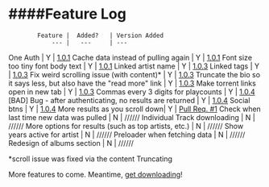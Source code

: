 ####Feature Log
===============


			Feature |  Added? 	| Version Added
				--- | 	--- 	| ---
One Auth			|	Y 		| [1.0.1](https://github.com/himynameisdave/torrent.fm/releases/tag/v1.0.1)
Cache data instead of pulling again | Y | [1.0.1](https://github.com/himynameisdave/torrent.fm/releases/tag/v1.0.1)
Font size too tiny font body text | Y | [1.0.1](https://github.com/himynameisdave/torrent.fm/releases/tag/v1.0.1)
Linked artist name 	| 	Y 		| [1.0.3](https://github.com/himynameisdave/torrent.fm/releases/tag/v1.0.3)
Linked tags 		| 	Y 		| [1.0.3](https://github.com/himynameisdave/torrent.fm/releases/tag/v1.0.3)
Fix weird scrolling issue (with content)* | Y | [1.0.3](https://github.com/himynameisdave/torrent.fm/releases/tag/v1.0.3)
Truncate the bio so it says less, but also have the "read more" link | Y | [1.0.3](https://github.com/himynameisdave/torrent.fm/releases/tag/v1.0.3)
Make torrent links open in new tab | Y | [1.0.3](https://github.com/himynameisdave/torrent.fm/releases/tag/v1.0.3)
Commas every 3 digits for playcounts | Y | [1.0.4](https://github.com/himynameisdave/torrent.fm/releases/tag/v1.0.4)
[BAD] Bug - after authenticating, no results are returned | Y | [1.0.4](https://github.com/himynameisdave/torrent.fm/releases/tag/v1.0.4)
Social btns | Y | [1.0.4](https://github.com/himynameisdave/torrent.fm/releases/tag/v1.0.4)
More results as you scroll down| Y | [Pull Req. #1](https://github.com/himynameisdave/torrent.fm/pull/1)
Check when last time new data was pulled | N | //////
Individual Track downloading | N | //////
More options for results (such as top artists, etc.) | N | //////
Show years active for artist | N | //////
Preloader when fetching data | N | //////
Redesign of albums section | N | //////

*scroll issue was fixed via the content Truncating

More features to come. Meantime, [get downloading](http://himynameisdave.github.io/torrent.fm/)!